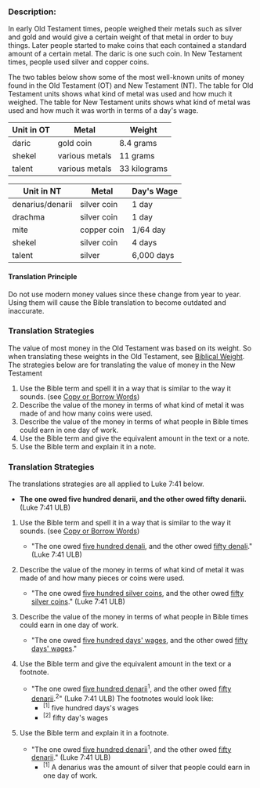 
### Description:

In early Old Testament times, people weighed their metals such as silver and gold and would give a certain weight of that metal in order to buy things. Later people started to make coins that each contained a standard amount of a certain metal. The daric is one such coin.  In New Testament times, people used silver and copper coins.

The two tables below show some of the most well-known units of money found in the Old Testament (OT) and New Testament (NT). The table for Old Testament units shows what kind of metal was used and how much it weighed. The table for New Testament units shows what kind of metal was used and how much it was worth in terms of a day's wage.

| Unit in OT | Metal  | Weight  |
| -------- | -------- | -------- |
| daric     | gold coin  | 8.4 grams      |
| shekel | various metals |  11 grams |
| talent | various metals |  33 kilograms|


| Unit in NT |  Metal |  Day's Wage  |
| -------- | -------- | -------- |
| denarius/denarii | silver coin |  1 day |
| drachma | silver coin |  1 day |
| mite | copper coin|  1/64 day |
| shekel | silver coin |  4 days |
| talent | silver |  6,000 days |

#### Translation Principle

Do not use modern money values since these change from year to year. Using them will cause the Bible translation to become outdated and inaccurate.

### Translation Strategies

The value of most money in the Old Testament was based on its weight. So when translating these weights in the Old Testament, see [Biblical Weight](../translate-bweight/01.md).
The strategies below are for translating the value of money in the New Testament

1. Use the Bible term and spell it in a way that is similar to the way it sounds. (see [Copy or Borrow Words](../translate-transliterate/01.md))
1. Describe the value of the money in terms of what kind of metal it was made of and how many coins were used.
1. Describe the value of the money in terms of what people in Bible times could earn in one day of work.
1. Use the Bible term and give the equivalent amount in the text or a note.
1. Use the Bible term and explain it in a note.

### Translation Strategies

The translations strategies are all applied to Luke 7:41 below.

* **The one owed five hundred denarii, and the other owed fifty denarii.** (Luke 7:41 ULB)

1. Use the Bible term and spell it in a way that is similar to the way it sounds. (see [Copy or Borrow Words](../translate-transliterate/01.md))

    * "The one owed <u>five hundred denali</u>, and the other owed <u>fifty denali</u>." (Luke 7:41 ULB)

2. Describe the value of the money in terms of what kind of metal it was made of and how many pieces or coins were used.

    * "The one owed <u>five hundred silver coins</u>, and the other owed <u>fifty silver coins</u>." (Luke 7:41 ULB)

3. Describe the value of the money in terms of what people in Bible times could earn in one day of work.

    * "The one owed <u>five hundred days' wages</u>, and the other owed <u>fifty days' wages</u>."

4. Use the Bible term and give the equivalent amount in the text or a footnote.

    * "The one owed <u>five hundred denarii</u><sup>1</sup>, and the other owed <u>fifty denarii</u>.<sup>2</sup>" (Luke 7:41 ULB) The footnotes would look like:
        * <sup>[1]</sup> five hundred days's wages
        * <sup>[2]</sup> fifty day's wages

5. Use the Bible term and explain it in a footnote.

    * "The one owed <u>five hundred denarii</u><sup>1</sup>, and the other owed <u>fifty denarii</u>." (Luke 7:41 ULB)
        * <sup>[1]</sup> A denarius was the amount of silver that people could earn in one day of work.

